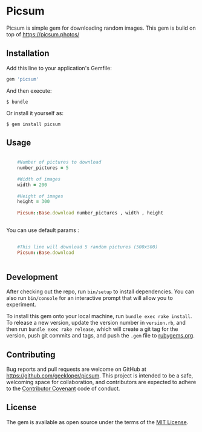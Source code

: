 # Picsum

Picsum is simple gem for downloading random images. This gem is build on top of https://picsum.photos/

## Installation

Add this line to your application's Gemfile:

```ruby
gem 'picsum'
```

And then execute:

    $ bundle

Or install it yourself as:

    $ gem install picsum

## Usage


```ruby
    
    #Number of pictures to download
    number_pictures = 5
   
    #Width of images
    width = 200
    
    #Height of images
    height = 300 
    
    Picsum::Base.download number_pictures , width , height
    
```

You can use default params : 


```ruby
    
    #This line will download 5 random pictures (500x500)
    Picsum::Base.download
    
```


## Development

After checking out the repo, run `bin/setup` to install dependencies. You can also run `bin/console` for an interactive prompt that will allow you to experiment.

To install this gem onto your local machine, run `bundle exec rake install`. To release a new version, update the version number in `version.rb`, and then run `bundle exec rake release`, which will create a git tag for the version, push git commits and tags, and push the `.gem` file to [rubygems.org](https://rubygems.org).

## Contributing

Bug reports and pull requests are welcome on GitHub at https://github.com/geekloper/picsum. This project is intended to be a safe, welcoming space for collaboration, and contributors are expected to adhere to the [Contributor Covenant](http://contributor-covenant.org) code of conduct.

## License

The gem is available as open source under the terms of the [MIT License](http://opensource.org/licenses/MIT).

